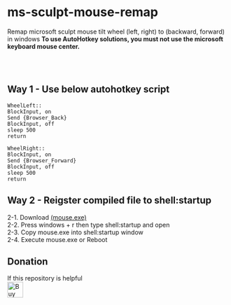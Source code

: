 # ms-sculpt-mouse-remap
Remap microsoft sculpt mouse tilt wheel (left, right) to (backward, forward) in windows
**To use AutoHotkey solutions, you must not use the microsoft keyboard mouse center.**

</br></br>
## Way 1 - Use below autohotkey script
```Autohotkey
WheelLeft::
BlockInput, on
Send {Browser_Back}
BlockInput, off
sleep 500
return

WheelRight::
BlockInput, on
Send {Browser_Forward}
BlockInput, off
sleep 500
return
```

## Way 2 - Reigster compiled file to shell:startup
2-1. Download [(mouse.exe)](https://github.com/gheron772/ms-sculpt-mouse-remap/raw/main/mouse.exe)  
2-2. Press windows + r then type shell:startup and open  
2-3. Copy mouse.exe into shell:startup window  
2-4. Execute mouse.exe or Reboot  

## Donation
If this repository is helpful  
<a href='https://ko-fi.com/D1D02VFSG' target='_blank'><img height='36' style='border:0px;height:36px;' src='https://cdn.ko-fi.com/cdn/kofi2.png?v=2' border='0' alt='Buy Me a Coffee at ko-fi.com' /></a>
